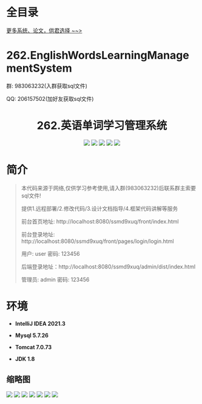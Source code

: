 # 全目录

[更多系统、论文，供君选择 ~~>](https://www.yuque.com/wisebit/blog)

# 262.EnglishWordsLearningManagementSystem

<p>群: 983063232(入群获取sql文件)</p>
<p>QQ: 206157502(加好友获取sql文件)</p>

<p><h1 align="center">262.英语单词学习管理系统</h1></p>


<p align="center">
	<img src="https://img.shields.io/badge/jdk-1.8-orange.svg"/>
    <img src="https://img.shields.io/badge/spring-5.x-lightgrey.svg"/>
    <img src="https://img.shields.io/badge/springmvc-3.x-blue.svg"/>
    <img src="https://img.shields.io/badge/vue-3.x-blue.svg"/>
    <img src="https://img.shields.io/badge/mybatis-5.x-yellow.svg"/>
</p>

# 简介

> 本代码来源于网络,仅供学习参考使用,请入群(983063232)后联系群主索要sql文件!
>
> 提供1.远程部署/2.修改代码/3.设计文档指导/4.框架代码讲解等服务
>
> 前台首页地址: http://localhost:8080/ssmd9xuq/front/index.html
>
> 前台登录地址: http://localhost:8080/ssmd9xuq/front/pages/login/login.html
>
> 用户: user 密码: 123456
>
> 后端登录地址：http://localhost:8080/ssmd9xuq/admin/dist/index.html
>
> 管理员: admin   密码: 123456
>

# 环境

- <b>IntelliJ IDEA 2021.3</b>

- <b>Mysql 5.7.26</b>

- <b>Tomcat 7.0.73</b>

- <b>JDK 1.8</b>




## 缩略图

![](https://bitwise.oss-cn-heyuan.aliyuncs.com/2024/9/10/f00dc719-75e2-40fd-8d4d-a8ad16bef608.png)
![](https://bitwise.oss-cn-heyuan.aliyuncs.com/2024/9/10/aa5357ac-2c8d-4017-954f-c2a42f31e338.png)
![](https://bitwise.oss-cn-heyuan.aliyuncs.com/2024/9/10/1e4c7d2d-bc1f-4e7e-8881-c3e2f574c0af.png)
![](https://bitwise.oss-cn-heyuan.aliyuncs.com/2024/9/10/37ac1df7-3d21-4dac-9ddb-4b8bb2f5033a.png)
![](https://bitwise.oss-cn-heyuan.aliyuncs.com/2024/9/10/0636158a-16a2-4d14-8d61-c68283a34a5d.png)
![](https://bitwise.oss-cn-heyuan.aliyuncs.com/2024/9/10/bb4044b6-408f-44e8-8864-4627b10b95b1.png)
![](https://bitwise.oss-cn-heyuan.aliyuncs.com/2024/9/10/d61469da-58cd-4a43-ac35-b1f9c51a4d6f.png)

